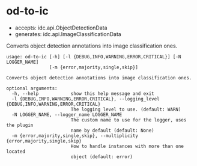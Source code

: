 # od-to-ic

* accepts: idc.api.ObjectDetectionData
* generates: idc.api.ImageClassificationData

Converts object detection annotations into image classification ones.

```
usage: od-to-ic [-h] [-l {DEBUG,INFO,WARNING,ERROR,CRITICAL}] [-N LOGGER_NAME]
                [-m {error,majority,single,skip}]

Converts object detection annotations into image classification ones.

optional arguments:
  -h, --help            show this help message and exit
  -l {DEBUG,INFO,WARNING,ERROR,CRITICAL}, --logging_level {DEBUG,INFO,WARNING,ERROR,CRITICAL}
                        The logging level to use. (default: WARN)
  -N LOGGER_NAME, --logger_name LOGGER_NAME
                        The custom name to use for the logger, uses the plugin
                        name by default (default: None)
  -m {error,majority,single,skip}, --multiplicity {error,majority,single,skip}
                        How to handle instances with more than one located
                        object (default: error)
```
